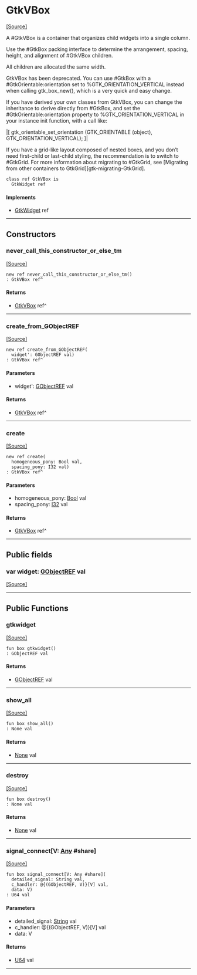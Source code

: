 # GtkVBox
<span class="source-link">[[Source]](src/gtk3/GtkVBox.md#L6)</span>

A #GtkVBox is a container that organizes child widgets into a single column.

Use the #GtkBox packing interface to determine the arrangement,
spacing, height, and alignment of #GtkVBox children.

All children are allocated the same width.

GtkVBox has been deprecated. You can use #GtkBox with a #GtkOrientable:orientation
set to %GTK_ORIENTATION_VERTICAL instead when calling gtk_box_new(),
which is a very quick and easy change.

If you have derived your own classes from GtkVBox, you can change the
inheritance to derive directly from #GtkBox, and set the #GtkOrientable:orientation
property to %GTK_ORIENTATION_VERTICAL in your instance init function,
with a call like:

|[<!-- language="C" -->
  gtk_orientable_set_orientation (GTK_ORIENTABLE (object),
                                  GTK_ORIENTATION_VERTICAL);
]|

If you have a grid-like layout composed of nested boxes, and you don’t
need first-child or last-child styling, the recommendation is to switch
to #GtkGrid. For more information about migrating to #GtkGrid, see
[Migrating from other containers to GtkGrid][gtk-migrating-GtkGrid].


```pony
class ref GtkVBox is
  GtkWidget ref
```

#### Implements

* [GtkWidget](gtk3-GtkWidget.md) ref

---

## Constructors

### never_call_this_constructor_or_else_tm
<span class="source-link">[[Source]](src/gtk3/GtkVBox.md#L37)</span>


```pony
new ref never_call_this_constructor_or_else_tm()
: GtkVBox ref^
```

#### Returns

* [GtkVBox](gtk3-GtkVBox.md) ref^

---

### create_from_GObjectREF
<span class="source-link">[[Source]](src/gtk3/GtkVBox.md#L40)</span>


```pony
new ref create_from_GObjectREF(
  widget': GObjectREF val)
: GtkVBox ref^
```
#### Parameters

*   widget': [GObjectREF](gtk3-..-gobject-GObjectREF.md) val

#### Returns

* [GtkVBox](gtk3-GtkVBox.md) ref^

---

### create
<span class="source-link">[[Source]](src/gtk3/GtkVBox.md#L44)</span>


```pony
new ref create(
  homogeneous_pony: Bool val,
  spacing_pony: I32 val)
: GtkVBox ref^
```
#### Parameters

*   homogeneous_pony: [Bool](builtin-Bool.md) val
*   spacing_pony: [I32](builtin-I32.md) val

#### Returns

* [GtkVBox](gtk3-GtkVBox.md) ref^

---

## Public fields

### var widget: [GObjectREF](gtk3-..-gobject-GObjectREF.md) val
<span class="source-link">[[Source]](src/gtk3/GtkVBox.md#L34)</span>



---

## Public Functions

### gtkwidget
<span class="source-link">[[Source]](src/gtk3/GtkVBox.md#L36)</span>


```pony
fun box gtkwidget()
: GObjectREF val
```

#### Returns

* [GObjectREF](gtk3-..-gobject-GObjectREF.md) val

---

### show_all
<span class="source-link">[[Source]](src/gtk3/GtkWidget.md#L4)</span>


```pony
fun box show_all()
: None val
```

#### Returns

* [None](builtin-None.md) val

---

### destroy
<span class="source-link">[[Source]](src/gtk3/GtkWidget.md#L7)</span>


```pony
fun box destroy()
: None val
```

#### Returns

* [None](builtin-None.md) val

---

### signal_connect\[V: [Any](builtin-Any.md) #share\]
<span class="source-link">[[Source]](src/gtk3/GtkWidget.md#L10)</span>


```pony
fun box signal_connect[V: Any #share](
  detailed_signal: String val,
  c_handler: @{(GObjectREF, V)}[V] val,
  data: V)
: U64 val
```
#### Parameters

*   detailed_signal: [String](builtin-String.md) val
*   c_handler: @{(GObjectREF, V)}[V] val
*   data: V

#### Returns

* [U64](builtin-U64.md) val

---

